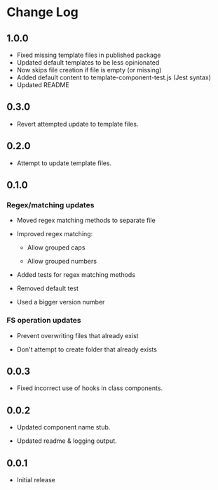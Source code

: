 # Change Log

## 1.0.0

- Fixed missing template files in published package
- Updated default templates to be less opinionated
- Now skips file creation if file is empty (or missing)
- Added default content to template-component-test.js (Jest syntax)
- Updated README

## 0.3.0

- Revert attempted update to template files.

## 0.2.0

- Attempt to update template files.

## 0.1.0

### Regex/matching updates

- Moved regex matching methods to separate file

- Improved regex matching:

  - Allow grouped caps

  - Allow grouped numbers

- Added tests for regex matching methods

- Removed default test

- Used a bigger version number

### FS operation updates

- Prevent overwriting files that already exist

- Don't attempt to create folder that already exists

## 0.0.3

- Fixed incorrect use of hooks in class components.

## 0.0.2

- Updated component name stub.

- Updated readme & logging output.

## 0.0.1

- Initial release
